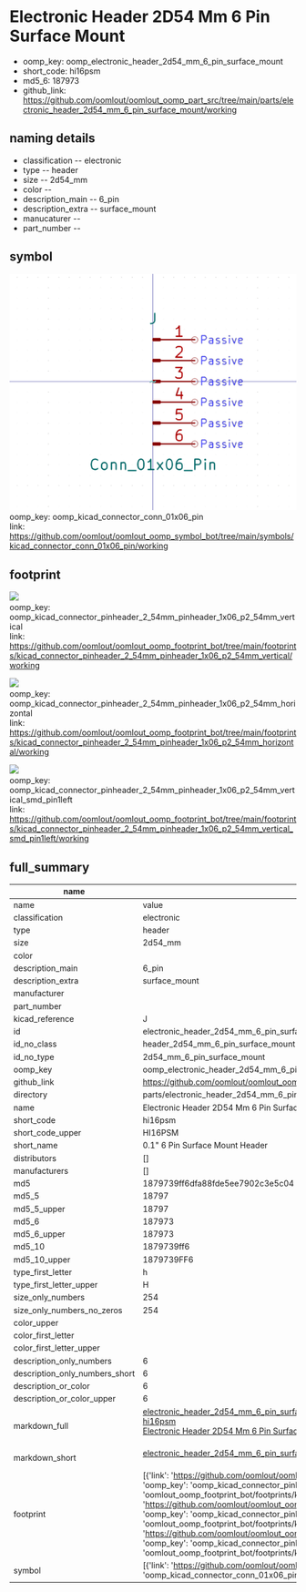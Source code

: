 # Electronic Header 2D54 Mm 6 Pin Surface Mount

  
* oomp_key: oomp_electronic_header_2d54_mm_6_pin_surface_mount 
* short_code: hi16psm
* md5_6: 187973  
* github_link: https://github.com/oomlout/oomlout_oomp_part_src/tree/main/parts/electronic_header_2d54_mm_6_pin_surface_mount/working  
## naming details
* classification -- electronic
* type -- header
* size -- 2d54_mm
* color -- 
* description_main -- 6_pin
* description_extra -- surface_mount
* manucaturer -- 
* part_number -- 



## symbol

![](symbol/0/working/working_600.png)  
oomp_key: oomp_kicad_connector_conn_01x06_pin  
link: https://github.com/oomlout/oomlout_oomp_symbol_bot/tree/main/symbols/kicad_connector_conn_01x06_pin/working  

## footprint

![](footprint/0/working/working_600.png)  
oomp_key: oomp_kicad_connector_pinheader_2_54mm_pinheader_1x06_p2_54mm_vertical  
link: https://github.com/oomlout/oomlout_oomp_footprint_bot/tree/main/footprints/kicad_connector_pinheader_2_54mm_pinheader_1x06_p2_54mm_vertical/working  

![](footprint/0/working/working_600.png)  
oomp_key: oomp_kicad_connector_pinheader_2_54mm_pinheader_1x06_p2_54mm_horizontal  
link: https://github.com/oomlout/oomlout_oomp_footprint_bot/tree/main/footprints/kicad_connector_pinheader_2_54mm_pinheader_1x06_p2_54mm_horizontal/working  

![](footprint/0/working/working_600.png)  
oomp_key: oomp_kicad_connector_pinheader_2_54mm_pinheader_1x06_p2_54mm_vertical_smd_pin1left  
link: https://github.com/oomlout/oomlout_oomp_footprint_bot/tree/main/footprints/kicad_connector_pinheader_2_54mm_pinheader_1x06_p2_54mm_vertical_smd_pin1left/working  

## full_summary
| name | value | 
| --- | --- | 
| name | value | 
| classification | electronic | 
| type | header | 
| size | 2d54_mm | 
| color |  | 
| description_main | 6_pin | 
| description_extra | surface_mount | 
| manufacturer |  | 
| part_number |  | 
| kicad_reference | J | 
| id | electronic_header_2d54_mm_6_pin_surface_mount | 
| id_no_class | header_2d54_mm_6_pin_surface_mount | 
| id_no_type | 2d54_mm_6_pin_surface_mount | 
| oomp_key | oomp_electronic_header_2d54_mm_6_pin_surface_mount | 
| github_link | https://github.com/oomlout/oomlout_oomp_part_src/tree/main/parts/electronic_header_2d54_mm_6_pin_surface_mount/working | 
| directory | parts/electronic_header_2d54_mm_6_pin_surface_mount | 
| name | Electronic Header 2D54 Mm 6 Pin Surface Mount | 
| short_code | hi16psm | 
| short_code_upper | HI16PSM | 
| short_name | 0.1" 6 Pin Surface Mount Header | 
| distributors | [] | 
| manufacturers | [] | 
| md5 | 1879739ff6dfa88fde5ee7902c3e5c04 | 
| md5_5 | 18797 | 
| md5_5_upper | 18797 | 
| md5_6 | 187973 | 
| md5_6_upper | 187973 | 
| md5_10 | 1879739ff6 | 
| md5_10_upper | 1879739FF6 | 
| type_first_letter | h | 
| type_first_letter_upper | H | 
| size_only_numbers | 254 | 
| size_only_numbers_no_zeros | 254 | 
| color_upper |  | 
| color_first_letter |  | 
| color_first_letter_upper |  | 
| description_only_numbers | 6 | 
| description_only_numbers_short | 6 | 
| description_or_color | 6 | 
| description_or_color_upper | 6 | 
| markdown_full | [electronic_header_2d54_mm_6_pin_surface_mount](https://github.com/oomlout/oomlout_oomp_part_src/tree/main/parts/electronic_header_2d54_mm_6_pin_surface_mount/working)<br>[hi16psm](https://github.com/oomlout/oomlout_oomp_part_src/tree/main/parts/electronic_header_2d54_mm_6_pin_surface_mount/working)<br>[Electronic Header 2D54 Mm 6 Pin Surface Mount](https://github.com/oomlout/oomlout_oomp_part_src/tree/main/parts/electronic_header_2d54_mm_6_pin_surface_mount/working)<br><br> | 
| markdown_short | [electronic_header_2d54_mm_6_pin_surface_mount](https://github.com/oomlout/oomlout_oomp_part_src/tree/main/parts/electronic_header_2d54_mm_6_pin_surface_mount/working)<br><br> | 
| footprint | [{'link': 'https://github.com/oomlout/oomlout_oomp_footprint_bot/tree/main/foootprntss/kicad_connector_pinheader_2_54mm_pinheader_1x06_p2_54mm_vertical', 'oomp_key': 'oomp_kicad_connector_pinheader_2_54mm_pinheader_1x06_p2_54mm_vertical', 'directory': 'oomlout_oomp_footprint_bot/footprints/kicad_connector_pinheader_2_54mm_pinheader_1x06_p2_54mm_vertical//working/working.kicad_mod'}, {'link': 'https://github.com/oomlout/oomlout_oomp_footprint_bot/tree/main/foootprntss/kicad_connector_pinheader_2_54mm_pinheader_1x06_p2_54mm_horizontal', 'oomp_key': 'oomp_kicad_connector_pinheader_2_54mm_pinheader_1x06_p2_54mm_horizontal', 'directory': 'oomlout_oomp_footprint_bot/footprints/kicad_connector_pinheader_2_54mm_pinheader_1x06_p2_54mm_horizontal//working/working.kicad_mod'}, {'link': 'https://github.com/oomlout/oomlout_oomp_footprint_bot/tree/main/foootprntss/kicad_connector_pinheader_2_54mm_pinheader_1x06_p2_54mm_vertical_smd_pin1left', 'oomp_key': 'oomp_kicad_connector_pinheader_2_54mm_pinheader_1x06_p2_54mm_vertical_smd_pin1left', 'directory': 'oomlout_oomp_footprint_bot/footprints/kicad_connector_pinheader_2_54mm_pinheader_1x06_p2_54mm_vertical_smd_pin1left//working/working.kicad_mod'}] | 
| symbol | [{'link': 'https://github.com/oomlout/oomlout_oomp_symbol_bot/tree/main/symbols/kicad_connector_conn_01x06_pin', 'oomp_key': 'oomp_kicad_connector_conn_01x06_pin', 'directory': 'oomlout_oomp_symbol_bot/symbols/kicad_connector_conn_01x06_pin//working/working.kicad_sym'}] | 
